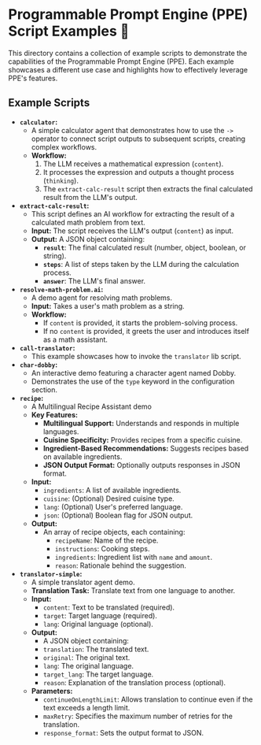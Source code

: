 # Programmable Prompt Engine (PPE) Script Examples 🤖

This directory contains a collection of example scripts to demonstrate the capabilities of the Programmable Prompt Engine (PPE). Each example showcases a different use case and highlights how to effectively leverage PPE's features.

## Example Scripts

* **`calculator`:**
  * A simple calculator agent that demonstrates how to use the `->` operator to connect script outputs to subsequent scripts, creating complex workflows.
  * **Workflow:**
    1. The LLM receives a mathematical expression (`content`).
    2. It processes the expression and outputs a thought process (`thinking`).
    3. The `extract-calc-result` script then extracts the final calculated result from the LLM's output.
* **`extract-calc-result`:**
  * This script defines an AI workflow for extracting the result of a calculated math problem from text.
  * **Input:**  The script receives the LLM's output (`content`) as input.
  * **Output:** A JSON object containing:
    * **`result`**: The final calculated result (number, object, boolean, or string).
    * **`steps`**:  A list of steps taken by the LLM during the calculation process.
    * **`answer`**: The LLM's final answer.
* **`resolve-math-problem.ai`:**
  * A demo agent for resolving math problems.
  * **Input:**  Takes a user's math problem as a string.
  * **Workflow:**
    * If `content` is provided, it starts the problem-solving process.
    * If no `content` is provided, it greets the user and introduces itself as a math assistant.
* **`call-translator`:**
  * This example showcases how to invoke the `translator` lib script.
* **`char-dobby`:**
  * An interactive demo featuring a character agent named Dobby.
  * Demonstrates the use of the `type` keyword in the configuration section.
* **`recipe`:**
  * A Multilingual Recipe Assistant demo
  * **Key Features:**
    * **Multilingual Support:** Understands and responds in multiple languages.
    * **Cuisine Specificity:** Provides recipes from a specific cuisine.
    * **Ingredient-Based Recommendations:** Suggests recipes based on available ingredients.
    * **JSON Output Format:** Optionally outputs responses in JSON format.
  * **Input:**
    * `ingredients`: A list of available ingredients.
    * `cuisine`: (Optional) Desired cuisine type.
    * `lang`: (Optional)  User's preferred language.
    * `json`: (Optional) Boolean flag for JSON output.
  * **Output:**
    * An array of recipe objects, each containing:
      * `recipeName`: Name of the recipe.
      * `instructions`: Cooking steps.
      * `ingredients`: Ingredient list with `name` and `amount`.
      * `reason`: Rationale behind the suggestion.
* **`translator-simple`:**
  * A simple translator agent demo.
  * **Translation Task:** Translate text from one language to another.
  * **Input:**
    * `content`: Text to be translated (required).
    * `target`: Target language (required).
    * `lang`: Original language (optional).
  * **Output:**
    * A JSON object containing:
    * `translation`: The translated text.
    * `original`: The original text.
    * `lang`: The original language.
    * `target_lang`: The target language.
    * `reason`: Explanation of the translation process (optional).
  * **Parameters:**
    * `continueOnLengthLimit`:  Allows translation to continue even if the text exceeds a length limit.
    * `maxRetry`: Specifies the maximum number of retries for the translation.
    * `response_format`: Sets the output format to JSON.
